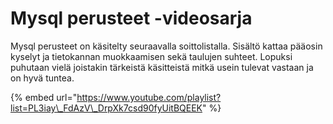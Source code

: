 # Mysql perusteet -videosarja

Mysql perusteet on käsitelty seuraavalla soittolistalla. Sisältö kattaa pääosin kyselyt ja tietokannan muokkaamisen sekä taulujen suhteet. Lopuksi puhutaan vielä joistakin tärkeistä käsitteistä mitkä usein tulevat vastaan ja on hyvä tuntea.

{% embed url="https://www.youtube.com/playlist?list=PL3iay\_FdAzV\_DrpXk7csd90fyUitBQEEK" %}



